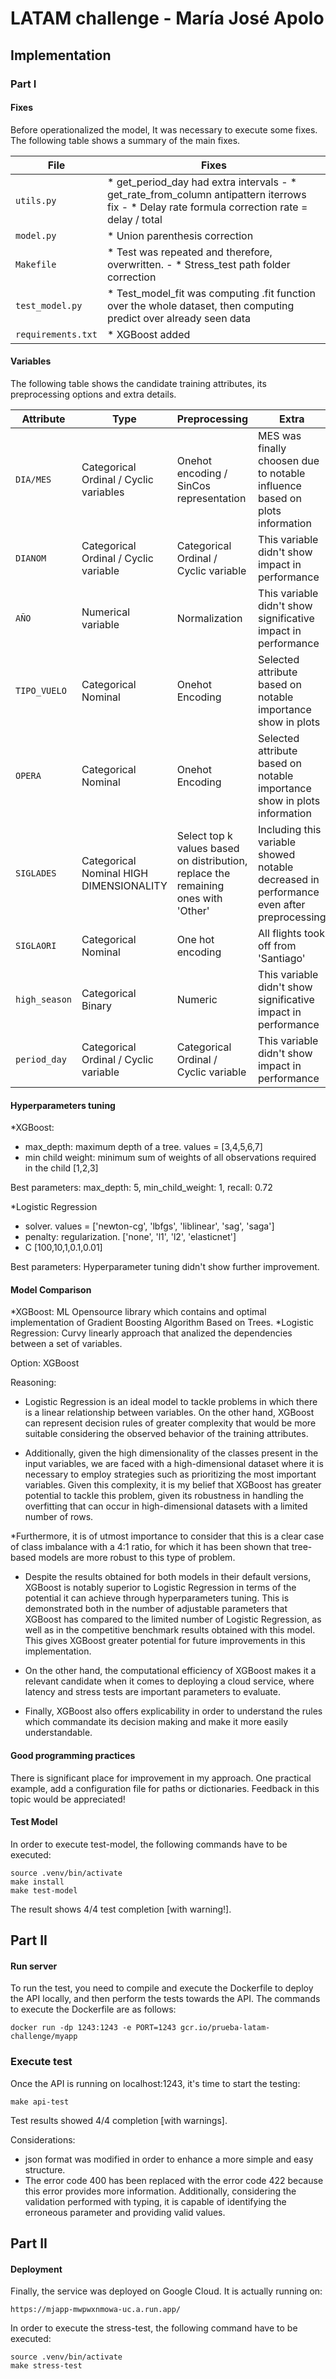 
# LATAM challenge - María José Apolo


## Implementation

### Part I
#### Fixes

Before operationalized the model, It was necessary to execute some fixes. The following table shows a summary of the main fixes. 


| File |Fixes |
| --- | --- | 
| `utils.py` | * get_period_day had extra intervals - * get_rate_from_column antipattern iterrows fix - * Delay rate formula correction rate = delay<class> / total<class> | 
| `model.py` | * Union parenthesis correction |
| `Makefile` | * Test was repeated and therefore, overwritten. - * Stress_test path folder correction| 
| `test_model.py` | * Test_model_fit was computing .fit function over the whole dataset, then computing predict over already seen data| 
| `requirements.txt` | * XGBoost added | 

#### Variables

The following table shows the candidate training attributes, its preprocessing options and extra details.

| Attribute | Type | Preprocessing | Extra |
| --- | --- | --- | --- |
| `DIA/MES` | Categorical Ordinal / Cyclic variables | Onehot encoding / SinCos representation| MES was finally choosen due to notable influence based on plots information|
| `DIANOM` | Categorical Ordinal / Cyclic variable | Categorical Ordinal / Cyclic variable | This variable didn't show impact in performance |
| `AÑO` | Numerical variable | Normalization | This variable didn't show significative impact in performance |
| `TIPO_VUELO` | Categorical Nominal | Onehot Encoding| Selected attribute based on notable importance show in plots|
| `OPERA` | Categorical Nominal | Onehot Encoding| Selected attribute based on notable importance show in plots information|
| `SIGLADES` | Categorical Nominal HIGH DIMENSIONALITY | Select top k values based on distribution, replace the remaining ones with 'Other' | Including this variable showed notable decreased in performance even after preprocessing|
| `SIGLAORI`| Categorical Nominal | One hot encoding | All flights took off from 'Santiago' |
| `high_season`| Categorical Binary | Numeric | This variable didn't show significative impact in performance |
| `period_day`| Categorical Ordinal / Cyclic variable | Categorical Ordinal / Cyclic variable | This variable didn't show impact in performance |


#### Hyperparameters tuning

*XGBoost: 
  - max_depth: maximum depth of a tree. values = [3,4,5,6,7]
  - min child weight: minimum sum of weights of all observations required in the child [1,2,3]

  Best parameters: max_depth: 5, min_child_weight: 1, recall: 0.72

*Logistic Regression 
  - solver. values = ['newton-cg', 'lbfgs', 'liblinear', 'sag', 'saga']
  - penalty: regularization. ['none', 'l1', 'l2', 'elasticnet']
  - C [100,10,1,0.1,0.01]

  Best parameters: Hyperparameter tuning didn't show further improvement.

#### Model Comparison

*XGBoost: ML Opensource library which contains and optimal implementation of Gradient Boosting Algorithm Based on Trees. 
*Logistic Regression: Curvy linearly approach that analized the dependencies between a set of variables. 

Option: XGBoost

Reasoning: 
 
* Logistic Regression is an ideal model to tackle problems in which there is a linear relationship between variables. On the other hand, XGBoost can represent decision rules of greater complexity that would be more suitable considering the observed behavior of the training attributes.

* Additionally, given the high dimensionality of the classes present in the input variables, we are faced with a high-dimensional dataset where it is necessary to employ strategies such as prioritizing the most important variables. Given this complexity, it is my belief that XGBoost has greater potential to tackle this problem, given its robustness in handling the overfitting that can occur in high-dimensional datasets with a limited number of rows.

*Furthermore, it is of utmost importance to consider that this is a clear case of class imbalance with a 4:1 ratio, for which it has been shown that tree-based models are more robust to this type of problem.

* Despite the results obtained for both models in their default versions, XGBoost is notably superior to Logistic Regression in terms of the potential it can achieve through hyperparameters tuning. This is demonstrated both in the number of adjustable parameters that XGBoost has compared to the limited number of Logistic Regression, as well as in the competitive benchmark results obtained with this model. This gives XGBoost greater potential for future improvements in this implementation.

* On the other hand, the computational efficiency of XGBoost makes it a relevant candidate when it comes to deploying a cloud service, where latency and stress tests are important parameters to evaluate.


* Finally, XGBoost also offers explicability in order to understand the rules which commandate its decision making and make it more easily understandable. 

#### Good programming practices

There is significant place for improvement in my approach. One practical example, add a configuration file for paths or dictionaries. Feedback in this topic would be appreciated!

#### Test Model
In order to execute test-model, the following commands have to be executed:

```make venv
source .venv/bin/activate
make install
make test-model
```

The result shows 4/4 test completion [with warning!].

## Part II

#### Run server

To run the test, you need to compile and execute the Dockerfile to deploy the API locally, and then perform the tests towards the API. The commands to execute the Dockerfile are as follows:

```docker build -t gcr.io/prueba-latam-challenge/myapp .
docker run -dp 1243:1243 -e PORT=1243 gcr.io/prueba-latam-challenge/myapp
```

### Execute test
Once the API is running on localhost:1243, it's time to start the testing:

```source .venv/bin/activate
make api-test
```

Test results showed 4/4 completion [with warnings].

Considerations: 

* json format was modified in order to enhance a more simple and easy structure.
* The error code 400 has been replaced with the error code 422 because this error provides more information. Additionally, considering the validation performed with typing, it is capable of identifying the erroneous parameter and providing valid values.
###


## Part II

#### Deployment

Finally, the service was deployed on Google Cloud. It is actually running on: 

```
https://mjapp-mwpwxnmowa-uc.a.run.app/
```

In order to execute the stress-test, the following command have to be executed:

```
source .venv/bin/activate
make stress-test
```
